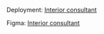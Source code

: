 Deployment: [Interior consultant](https://interior-consultant-erika-quinteros.vercel.app/)

Figma: [Interior consultant](https://www.figma.com/file/QGFdwxzAIFHzIW89nKaKJP/Interior-consultant---Erika?type=design&node-id=1%3A2&mode=design&t=4SXnVYi5mpLADDRP-1)

